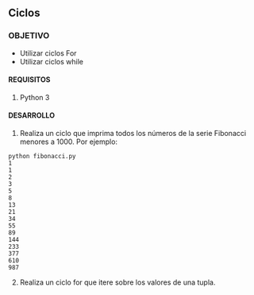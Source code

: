 ## Ciclos

### OBJETIVO 

- Utilizar ciclos For
- Utilizar ciclos while

#### REQUISITOS 

1. Python 3

#### DESARROLLO
1. Realiza un ciclo que imprima todos los números de la serie Fibonacci menores a 1000. Por ejemplo:

```
python fibonacci.py 
1
1
2
3
5
8
13
21
34
55
89
144
233
377
610
987
```

2. Realiza un ciclo for que itere sobre los valores de una tupla.
